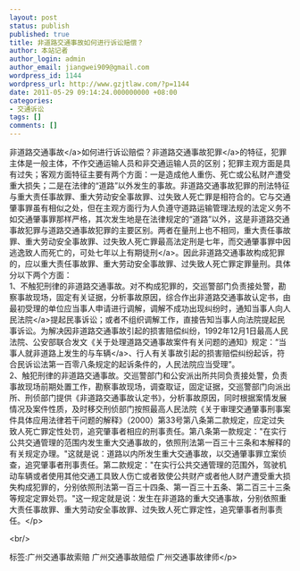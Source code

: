 ```yaml
---
layout: post
status: publish
published: true
title: 非道路交通事故如何进行诉讼赔偿？
author: 本站记者
author_login: admin
author_email: jiangwei909@gmail.com
wordpress_id: 1144
wordpress_url: http://www.gzjtlaw.com/?p=1144
date: 2011-05-29 09:14:24.000000000 +08:00
categories:
- 交通诉讼
tags: []
comments: []
---
```

<p><p>非道路<a>交通事故<&#47;a>如何进行诉讼赔偿？非道路交通事故<a>犯罪<&#47;a>的特征，犯罪主体是一般主体，不作交通运输人员和非交通运输人员的区别；犯罪主观方面是具有过失；客观方面特征主要有两个方面：一是造成他人重伤、死亡或公私财产遭受重大损失；二是在法律的&ldquo;道路&rdquo;以外发生的事故。非道路交通事故犯罪的刑法特征与重大责任事故罪、重大劳动安全事故罪、过失致人死亡罪是相符合的。它与交通肇事罪虽有相似之处，但在主观方面行为人负遵守道路运输管理法规的法定义务不如交通肇事罪那样严格，其次发生地是在法律规定的&ldquo;道路&rdquo;以外，这是非道路交通事故犯罪与道路交通事故犯罪的主要区别。两者在量刑上也不相同，重大责任事故罪、重大劳动安全事故罪、过失致人死亡罪最高法定刑是七年，而交通肇事罪中因逃逸致人而死亡的，可处七年以上<a>有期徒刑<&#47;a>。因此非道路交通事故构成犯罪的，应以重大责任事故罪、重大劳动安全事故罪、过失致人死亡罪定罪量刑。具体分以下两个方面：<br> 1、不触犯刑律的非道路交通事故。对不构成犯罪的，交巡警部门负责接处警，勘察事故现场，固定有关证据，分析事故原因，综合作出非道路交通事故认定书，由最初受理的单位应当事人申请进行调解，调解不成功出现纠纷时，通知当事人向<a>人民法院<&#47;a>提起民事诉讼；或者不组织调解工作，直接告知当事人向法院提起民事诉讼。为解决因非道路交通事故引起的损害赔偿纠纷，1992年12月1日最高人民法院、公安部联合发文《关于处理道路交通事故案件有关问题的通知》规定：&ldquo;当事人就非道路上发生的与<a>车辆<&#47;a>、行人有关事故引起的损害赔偿纠纷起诉，符合民诉讼法第一百零八条规定的起诉条件的，人民法院应当受理&rdquo;。 <br> 2、触犯刑律的非道路交通事故。交巡警部门和公安派出所共同负责接处警，负责事故现场前期处置工作，勘察事故现场，调查取证，固定证据，交巡警部门向派出所、刑侦部门提供《非道路交通事故认定书》，分析事故原因，同时根据案情发展情况及案件性质，及时移交刑侦部门按照最高人民法院《关于审理交通肇事刑事案件具体应用法律若干问题的解释》（2000）第33号第八条第二款规定，应定过失致人死亡罪定性处罚，追究肇事者相应的刑事责任。第八条第一款规定："在实行公共交通管理的范围内发生重大交通事故的，依照刑法第一百三十三条和本解释的有关规定办理。"这就是说：道路以内所发生重大交通事故，以交通肇事罪立案侦查，追究肇事者刑事责任。第二款规定："在实行公共交通管理的范围外，驾驶机动车辆或者使用其他交通工具致人伤亡或者致使公共财产或者他人财产遭受重大损失构成犯罪的，分别依照刑法第一百三十四条、第一百三十五条、第二百三十三条等规定定罪处罚。"这一规定就是说：发生在非道路的重大交通事故，分别依照重大责任事故罪、重大劳动安全事故罪、过失致人死亡罪定性，追究肇事者刑事责任。<&#47;p><br&#47;><p>标签:广州交通事故索赔 广州交通事故赔偿 广州交通事故律师<&#47;p>
